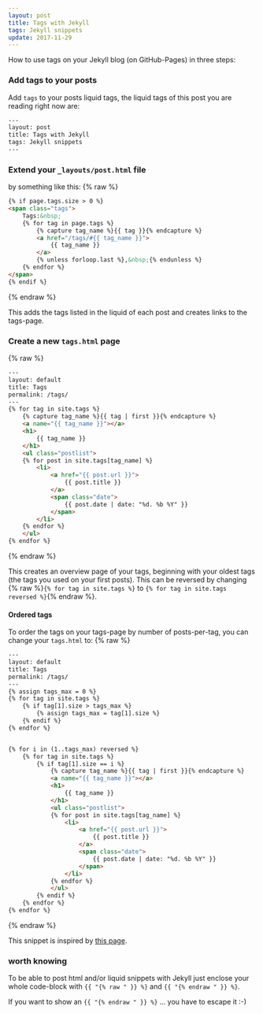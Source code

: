 ```yaml
---
layout: post
title: Tags with Jekyll
tags: Jekyll snippets
update: 2017-11-29
---
```


How to use tags on your Jekyll blog (on GitHub-Pages) in three steps:

### Add tags to your posts
Add `tags` to your posts liquid tags,
the liquid tags of this post you are reading right now are:  
``` html
---
layout: post
title: Tags with Jekyll
tags: Jekyll snippets
---
```

### Extend your `_layouts/post.html` file
by something like this:
{% raw %}
``` html
{% if page.tags.size > 0 %}
<span class="tags">
    Tags:&nbsp;
    {% for tag in page.tags %}
        {% capture tag_name %}{{ tag }}{% endcapture %}
        <a href="/tags/#{{ tag_name }}">
            {{ tag_name }}
        </a>
        {% unless forloop.last %},&nbsp;{% endunless %}
    {% endfor %}
</span>
{% endif %}
```
{% endraw %}

This adds the tags listed in the liquid of each post and creates links to
the tags-page.

### Create a new `tags.html` page
{% raw %}
``` html
---
layout: default
title: Tags
permalink: /tags/
---
{% for tag in site.tags %}
    {% capture tag_name %}{{ tag | first }}{% endcapture %}
    <a name="{{ tag_name }}"></a>
    <h1>
        {{ tag_name }}
    </h1>
    <ul class="postlist">
    {% for post in site.tags[tag_name] %}
        <li>
            <a href="{{ post.url }}">
                {{ post.title }}
            </a>
            <span class="date">
                {{ post.date | date: "%d. %b %Y" }}
            </span>
        </li>
    {% endfor %}
    </ul>
{% endfor %}
```
{% endraw %}

This creates an overview page of your tags, beginning with your oldest tags
(the tags you used on your first posts). This can be reversed by changing
{% raw %}`{% for tag in site.tags %}` to `{% for tag in site.tags reversed %}`{% endraw %}.


#### Ordered tags
To order the tags on your tags-page by number of posts-per-tag, you can
change your `tags.html` to:
{% raw %}
``` html
---
layout: default
title: Tags
permalink: /tags/
---
{% assign tags_max = 0 %}
{% for tag in site.tags %}
    {% if tag[1].size > tags_max %}
        {% assign tags_max = tag[1].size %}
    {% endif %}
{% endfor %}


{% for i in (1..tags_max) reversed %}
    {% for tag in site.tags %}
        {% if tag[1].size == i %}
            {% capture tag_name %}{{ tag | first }}{% endcapture %}
            <a name="{{ tag_name }}"></a>
            <h1>
                {{ tag_name }}
            </h1>
            <ul class="postlist">
            {% for post in site.tags[tag_name] %}
                <li>
                    <a href="{{ post.url }}">
                        {{ post.title }}
                    </a>
                    <span class="date">
                        {{ post.date | date: "%d. %b %Y" }}
                    </span>
                </li>
            {% endfor %}
            </ul>
        {% endif %}
    {% endfor %}
{% endfor %}
```
{% endraw %}

This snippet is inspired by [this page](http://blog.jupo.org/2013/05/05/sandboxed-jekyll-hacks/).




### worth knowing
To be able to post html and/or liquid snippets with Jekyll just enclose your
whole code-block with `{{ "{% raw " }} %}` and `{{ "{% endraw " }} %}`.

If you want to show an `{{ "{% endraw " }} %}` ... you have to escape it :-)
